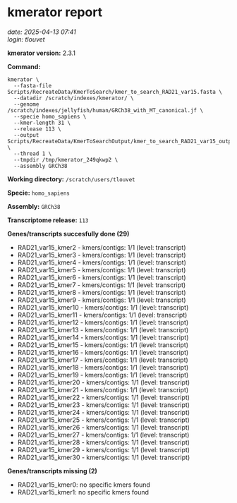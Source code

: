 # kmerator report
*date: 2025-04-13 07:41*  
*login: tlouvet*

**kmerator version:** 2.3.1

**Command:**

```
kmerator \
  --fasta-file Scripts/RecreateData/KmerToSearch/kmer_to_search_RAD21_var15.fasta \
  --datadir /scratch/indexes/kmerator/ \
  --genome /scratch/indexes/jellyfish/human/GRCh38_with_MT_canonical.jf \
  --specie homo_sapiens \
  --kmer-length 31 \
  --release 113 \
  --output Scripts/RecreateData/KmerToSearchOutput/kmer_to_search_RAD21_var15_output \
  --thread 1 \
  --tmpdir /tmp/kmerator_249qkwp2 \
  --assembly GRCh38
```

**Working directory:** `/scratch/users/tlouvet`

**Specie:** `homo_sapiens`

**Assembly:** `GRCh38`

**Transcriptome release:** `113`

**Genes/transcripts succesfully done (29)**

- RAD21_var15_kmer2 - kmers/contigs: 1/1 (level: transcript)
- RAD21_var15_kmer3 - kmers/contigs: 1/1 (level: transcript)
- RAD21_var15_kmer4 - kmers/contigs: 1/1 (level: transcript)
- RAD21_var15_kmer5 - kmers/contigs: 1/1 (level: transcript)
- RAD21_var15_kmer6 - kmers/contigs: 1/1 (level: transcript)
- RAD21_var15_kmer7 - kmers/contigs: 1/1 (level: transcript)
- RAD21_var15_kmer8 - kmers/contigs: 1/1 (level: transcript)
- RAD21_var15_kmer9 - kmers/contigs: 1/1 (level: transcript)
- RAD21_var15_kmer10 - kmers/contigs: 1/1 (level: transcript)
- RAD21_var15_kmer11 - kmers/contigs: 1/1 (level: transcript)
- RAD21_var15_kmer12 - kmers/contigs: 1/1 (level: transcript)
- RAD21_var15_kmer13 - kmers/contigs: 1/1 (level: transcript)
- RAD21_var15_kmer14 - kmers/contigs: 1/1 (level: transcript)
- RAD21_var15_kmer15 - kmers/contigs: 1/1 (level: transcript)
- RAD21_var15_kmer16 - kmers/contigs: 1/1 (level: transcript)
- RAD21_var15_kmer17 - kmers/contigs: 1/1 (level: transcript)
- RAD21_var15_kmer18 - kmers/contigs: 1/1 (level: transcript)
- RAD21_var15_kmer19 - kmers/contigs: 1/1 (level: transcript)
- RAD21_var15_kmer20 - kmers/contigs: 1/1 (level: transcript)
- RAD21_var15_kmer21 - kmers/contigs: 1/1 (level: transcript)
- RAD21_var15_kmer22 - kmers/contigs: 1/1 (level: transcript)
- RAD21_var15_kmer23 - kmers/contigs: 1/1 (level: transcript)
- RAD21_var15_kmer24 - kmers/contigs: 1/1 (level: transcript)
- RAD21_var15_kmer25 - kmers/contigs: 1/1 (level: transcript)
- RAD21_var15_kmer26 - kmers/contigs: 1/1 (level: transcript)
- RAD21_var15_kmer27 - kmers/contigs: 1/1 (level: transcript)
- RAD21_var15_kmer28 - kmers/contigs: 1/1 (level: transcript)
- RAD21_var15_kmer29 - kmers/contigs: 1/1 (level: transcript)
- RAD21_var15_kmer30 - kmers/contigs: 1/1 (level: transcript)


**Genes/transcripts missing (2)**

- RAD21_var15_kmer0: no specific kmers found
- RAD21_var15_kmer1: no specific kmers found
